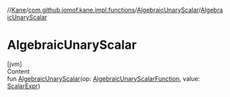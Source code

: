 //[Kane](../../index.md)/[com.github.jomof.kane.impl.functions](../index.md)/[AlgebraicUnaryScalar](index.md)/[AlgebraicUnaryScalar](-algebraic-unary-scalar.md)



# AlgebraicUnaryScalar  
[jvm]  
Content  
fun [AlgebraicUnaryScalar](-algebraic-unary-scalar.md)(op: [AlgebraicUnaryScalarFunction](../-algebraic-unary-scalar-function/index.md), value: [ScalarExpr](../../com.github.jomof.kane.impl/-scalar-expr/index.md))  




